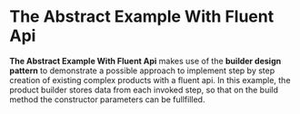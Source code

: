 # The Abstract Example With Fluent Api

**The Abstract Example With Fluent Api** makes use of the **builder design pattern** to demonstrate a possible approach
to implement step by step creation of existing complex products with a fluent api. In this example, the product builder
stores data from each invoked step, so that on the build method the constructor parameters can be fullfilled.